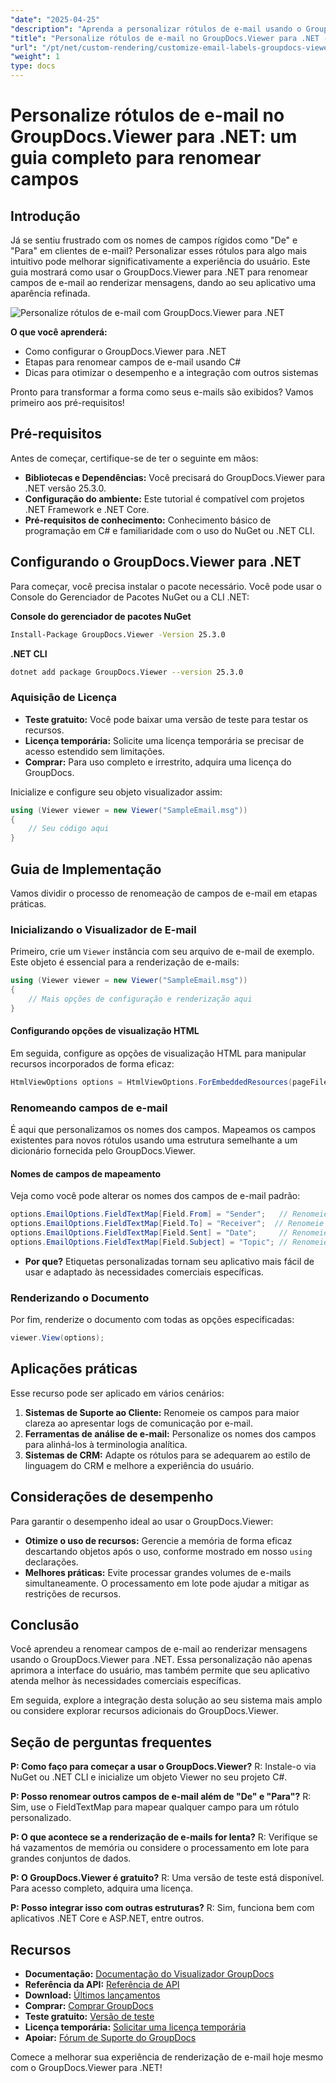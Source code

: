 ```yaml
---
"date": "2025-04-25"
"description": "Aprenda a personalizar rótulos de e-mail usando o GroupDocs.Viewer para .NET com este guia passo a passo. Aprimore a interface do usuário do seu aplicativo renomeando campos como \"De\" e \"Para\"."
"title": "Personalize rótulos de e-mail no GroupDocs.Viewer para .NET - Um guia completo para renomear campos"
"url": "/pt/net/custom-rendering/customize-email-labels-groupdocs-viewer-dotnet/"
"weight": 1
type: docs
---
```

# Personalize rótulos de e-mail no GroupDocs.Viewer para .NET: um guia completo para renomear campos

## Introdução

Já se sentiu frustrado com os nomes de campos rígidos como "De" e "Para" em clientes de e-mail? Personalizar esses rótulos para algo mais intuitivo pode melhorar significativamente a experiência do usuário. Este guia mostrará como usar o GroupDocs.Viewer para .NET para renomear campos de e-mail ao renderizar mensagens, dando ao seu aplicativo uma aparência refinada.

![Personalize rótulos de e-mail com GroupDocs.Viewer para .NET](/viewer/custom-rendering/customize-email-labels-img.png)

**O que você aprenderá:**
- Como configurar o GroupDocs.Viewer para .NET
- Etapas para renomear campos de e-mail usando C#
- Dicas para otimizar o desempenho e a integração com outros sistemas

Pronto para transformar a forma como seus e-mails são exibidos? Vamos primeiro aos pré-requisitos!

## Pré-requisitos

Antes de começar, certifique-se de ter o seguinte em mãos:

- **Bibliotecas e Dependências:** Você precisará do GroupDocs.Viewer para .NET versão 25.3.0.
- **Configuração do ambiente:** Este tutorial é compatível com projetos .NET Framework e .NET Core.
- **Pré-requisitos de conhecimento:** Conhecimento básico de programação em C# e familiaridade com o uso do NuGet ou .NET CLI.

## Configurando o GroupDocs.Viewer para .NET

Para começar, você precisa instalar o pacote necessário. Você pode usar o Console do Gerenciador de Pacotes NuGet ou a CLI .NET:

**Console do gerenciador de pacotes NuGet**
```bash
Install-Package GroupDocs.Viewer -Version 25.3.0
```

**.NET CLI**
```bash
dotnet add package GroupDocs.Viewer --version 25.3.0
```

### Aquisição de Licença
- **Teste gratuito:** Você pode baixar uma versão de teste para testar os recursos.
- **Licença temporária:** Solicite uma licença temporária se precisar de acesso estendido sem limitações.
- **Comprar:** Para uso completo e irrestrito, adquira uma licença do GroupDocs.

Inicialize e configure seu objeto visualizador assim:

```csharp
using (Viewer viewer = new Viewer("SampleEmail.msg"))
{
    // Seu código aqui
}
```

## Guia de Implementação

Vamos dividir o processo de renomeação de campos de e-mail em etapas práticas.

### Inicializando o Visualizador de E-mail

Primeiro, crie um `Viewer` instância com seu arquivo de e-mail de exemplo. Este objeto é essencial para a renderização de e-mails:

```csharp
using (Viewer viewer = new Viewer("SampleEmail.msg"))
{
    // Mais opções de configuração e renderização aqui
}
```

#### Configurando opções de visualização HTML

Em seguida, configure as opções de visualização HTML para manipular recursos incorporados de forma eficaz:

```csharp
HtmlViewOptions options = HtmlViewOptions.ForEmbeddedResources(pageFilePathFormat);
```

### Renomeando campos de e-mail

É aqui que personalizamos os nomes dos campos. Mapeamos os campos existentes para novos rótulos usando uma estrutura semelhante a um dicionário fornecida pelo GroupDocs.Viewer.

#### Nomes de campos de mapeamento

Veja como você pode alterar os nomes dos campos de e-mail padrão:

```csharp
options.EmailOptions.FieldTextMap[Field.From] = "Sender";   // Renomeie o campo 'De' para 'Remetente'.
options.EmailOptions.FieldTextMap[Field.To] = "Receiver";  // Renomeie o campo 'Para' para 'Destinatário'.
options.EmailOptions.FieldTextMap[Field.Sent] = "Date";     // Renomeie o campo 'Enviado' para 'Data'.
options.EmailOptions.FieldTextMap[Field.Subject] = "Topic"; // Renomeie o campo 'Assunto' para 'Tópico'.
```

- **Por que?** Etiquetas personalizadas tornam seu aplicativo mais fácil de usar e adaptado às necessidades comerciais específicas.

### Renderizando o Documento

Por fim, renderize o documento com todas as opções especificadas:

```csharp
viewer.View(options);
```

## Aplicações práticas

Esse recurso pode ser aplicado em vários cenários:

1. **Sistemas de Suporte ao Cliente:** Renomeie os campos para maior clareza ao apresentar logs de comunicação por e-mail.
2. **Ferramentas de análise de e-mail:** Personalize os nomes dos campos para alinhá-los à terminologia analítica.
3. **Sistemas de CRM:** Adapte os rótulos para se adequarem ao estilo de linguagem do CRM e melhore a experiência do usuário.

## Considerações de desempenho

Para garantir o desempenho ideal ao usar o GroupDocs.Viewer:
- **Otimize o uso de recursos:** Gerencie a memória de forma eficaz descartando objetos após o uso, conforme mostrado em nosso `using` declarações.
- **Melhores práticas:** Evite processar grandes volumes de e-mails simultaneamente. O processamento em lote pode ajudar a mitigar as restrições de recursos.

## Conclusão

Você aprendeu a renomear campos de e-mail ao renderizar mensagens usando o GroupDocs.Viewer para .NET. Essa personalização não apenas aprimora a interface do usuário, mas também permite que seu aplicativo atenda melhor às necessidades comerciais específicas. 

Em seguida, explore a integração desta solução ao seu sistema mais amplo ou considere explorar recursos adicionais do GroupDocs.Viewer.

## Seção de perguntas frequentes

**P: Como faço para começar a usar o GroupDocs.Viewer?**
R: Instale-o via NuGet ou .NET CLI e inicialize um objeto Viewer no seu projeto C#.

**P: Posso renomear outros campos de e-mail além de "De" e "Para"?**
R: Sim, use o FieldTextMap para mapear qualquer campo para um rótulo personalizado.

**P: O que acontece se a renderização de e-mails for lenta?**
R: Verifique se há vazamentos de memória ou considere o processamento em lote para grandes conjuntos de dados.

**P: O GroupDocs.Viewer é gratuito?**
R: Uma versão de teste está disponível. Para acesso completo, adquira uma licença.

**P: Posso integrar isso com outras estruturas?**
R: Sim, funciona bem com aplicativos .NET Core e ASP.NET, entre outros.

## Recursos
- **Documentação:** [Documentação do Visualizador GroupDocs](https://docs.groupdocs.com/viewer/net/)
- **Referência da API:** [Referência de API](https://reference.groupdocs.com/viewer/net/)
- **Download:** [Últimos lançamentos](https://releases.groupdocs.com/viewer/net/)
- **Comprar:** [Comprar GroupDocs](https://purchase.groupdocs.com/buy)
- **Teste gratuito:** [Versão de teste](https://releases.groupdocs.com/viewer/net/)
- **Licença temporária:** [Solicitar uma licença temporária](https://purchase.groupdocs.com/temporary-license/)
- **Apoiar:** [Fórum de Suporte do GroupDocs](https://forum.groupdocs.com/c/viewer/9)

Comece a melhorar sua experiência de renderização de e-mail hoje mesmo com o GroupDocs.Viewer para .NET!